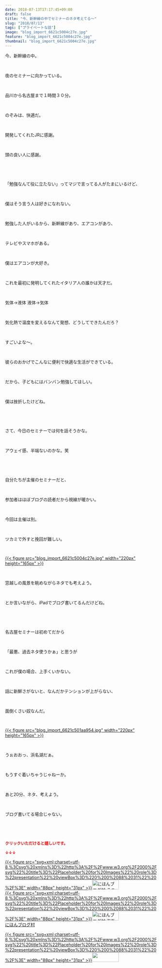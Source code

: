 ```yaml
---
date: 2018-07-13T17:17:45+09:00
draft: false
title: "今、新幹線の中でセミナーのネタ考えてる〜"
slug: "2018/07/13"
tags: ["プライベートな話"]
image: "blog_import_6621c5004c27e.jpg"
feature: "blog_import_6621c5004c27e.jpg"
thumbnail: "blog_import_6621c5004c27e.jpg"
---
```

<p>今、新幹線の中。</p><p> </p><p>夜のセミナーに向かっている。</p><p> </p><p>品川から名古屋まで１時間３０分。</p><p> </p><p>のぞみは、快適だ。</p><p> </p><p>開発してくれたJRに感謝。</p><p> </p><p>頭の良い人に感謝。</p><p> </p><p> </p><p>「勉強なんて役に立たない」ってマジで言ってる人がたまにいるけど、</p><p> </p><p>僕はそう言う人は好きになれない。</p><p> </p><p>勉強した人がいるから、新幹線があり、エアコンがあり、</p><p> </p><p>テレビやスマホがある。</p><p> </p><p>僕はエアコンが大好き。</p><p> </p><p>これを最初に発明してくれたイタリア人の誰かは天才だ。</p><p> </p><p>気体→液体 液体→気体</p><p> </p><p>気化熱で温度を変えるなんて発想、どうしてできたんだろ？</p><p> </p><p>すごいよな～。</p><p> </p><p>彼らのおかげでこんなに便利で快適な生活ができている。</p><p> </p><p>だから、子どもにはバンバン勉強してほしい。</p><p> </p><p>僕は挫折したけどね。</p><p> </p><p> </p><p>さて、今日のセミナーでは何を話そうかな。</p><p> </p><p>アウェイ感、半端ないのかな。笑</p><p> </p><p> </p><p>自分たちが主催のセミナーだと、</p><p> </p><p>参加者はほぼブログの読者だから視線が暖かい。</p><p> </p><p>今回は主催は別。</p><p> </p><p>ツカミで外すと挽回が難しい。</p><p> </p><p><a href="blog_import_6621c5004c27e.jpg">{{< figure src="blog_import_6621c5004c27e.jpg" width="220px" height="165px" >}}</a></p><p> </p><p>窓越しの風景を眺めながらネタでも考えよう。</p><p> </p><p>とか言いながら、iPadでブログ書いてるんだけどね。</p><p> </p><p> </p><p>名古屋セミナーは初めてだから</p><p> </p><p>「最悪、過去ネタ使うかぁ」と思うが</p><p> </p><p>これが僕の場合、上手くいかない。</p><p> </p><p>話に新鮮さがないと、なんだかテンションが上がらない、</p><p> </p><p>面倒くさい奴なんだ。</p><p> </p><p><a href="blog_import_6621c501aa954.jpg">{{< figure src="blog_import_6621c501aa954.jpg" width="220px" height="165px" >}}</a></p><p> </p><p>うぉおおっ、浜名湖だぁ。</p><p> </p><p>もうすぐ着いちゃうじゃねーか。</p><p> </p><p>あと20分、ネタ、考えよう。</p><p> </p><p>ブログ書いてる場合じゃない。</p><p> </p><p> </p><p><font color="#ff0000" size="2"><strong>クリックいただけると嬉しいです。</strong></font></p><p><font color="#ff0000" size="2"><strong>↓↓↓</strong></font></p><p><a href="ranking.html?p_cid=01260127" id="&amp;blogmura_banner" target="_blank">{{< figure src="svg+xml;charset=utf-8,%3Csvg%20xmlns%3D%22http%3A%2F%2Fwww.w3.org%2F2000%2Fsvg%22%20title%3D%22Placeholder%20for%20Images%22%20role%3D%22presentation%22%20viewBox%3D%220%200%2088%2031%22%20%2F%3E" width="88px" height="31px" >}}<noscript><img alt="にほんブログ村 その他生活ブログ 不動産投資へ" border="0" height="31" src="https://img-proxy.blog-video.jp/images?url=http%3A%2F%2Flife.blogmura.com%2Fhudousantoushi%2Fimg%2Fhudousantoushi88_31.gif" width="88"></noscript></a><br/><a href="ranking.html?p_cid=01260127" target="_blank">{{< figure src="svg+xml;charset=utf-8,%3Csvg%20xmlns%3D%22http%3A%2F%2Fwww.w3.org%2F2000%2Fsvg%22%20title%3D%22Placeholder%20for%20Images%22%20role%3D%22presentation%22%20viewBox%3D%220%200%2088%2031%22%20%2F%3E" width="88px" height="31px" >}}<noscript><img alt="にほんブログ村 海外生活ブログ バリ島情報へ" border="0" height="31" src="https://img-proxy.blog-video.jp/images?url=http%3A%2F%2Foverseas.blogmura.com%2Fbali%2Fimg%2Fbali88_31.gif" width="88"></noscript></a><br/><a href="ranking.html?p_cid=01260127" target="_blank">にほんブログ村</a></p><p><a href="link.php?1804582" title="人気ブログランキングへ">{{< figure src="svg+xml;charset=utf-8,%3Csvg%20xmlns%3D%22http%3A%2F%2Fwww.w3.org%2F2000%2Fsvg%22%20title%3D%22Placeholder%20for%20Images%22%20role%3D%22presentation%22%20viewBox%3D%220%200%2088%2031%22%20%2F%3E" width="88px" height="31px" >}}<noscript><img border="0" height="31" src="https://blog.with2.net/img/banner/banner_22.gif" width="88"></noscript></a></p><p> </p>

